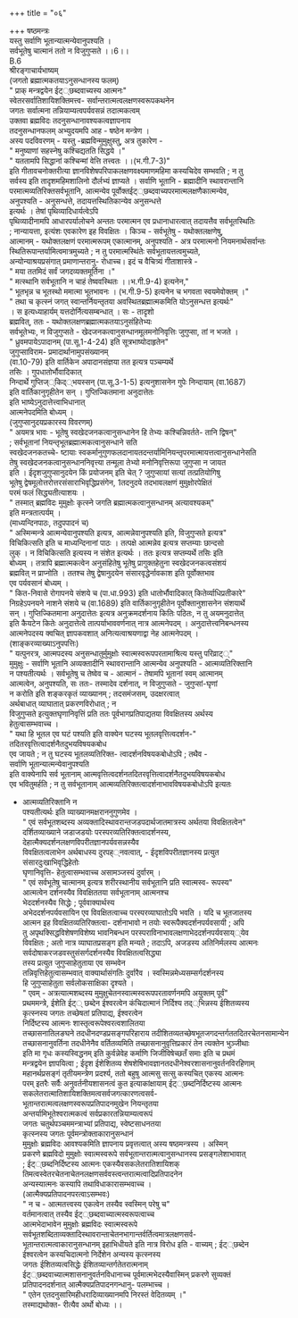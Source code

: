 +++
title = "०६"

+++
षष्ठमन्त्रः  
यस्तु सर्वाणि भूतान्यात्मन्येवानुपश्यति ।  
सर्वभूतेषु चात्मानं ततो न विजुगुप्सते ।।6।।  
B.6  
श्रीरङ्गाचार्यभाष्यम्  
(जगतो ब्रह्मात्मकतयाऽनुसन्धानस्य फलम्)  
" प्राक् मन्त्रद्वयेन ईट््छब्दवाच्यस्य आत्मनः"  
स्वेतरसर्वातिशायिशक्तिमत्त्व- सर्वान्तरात्मत्वलक्षणस्वरूपकथनेन  
जगतः सर्वात्मना तन्नियाम्यत्वपर्यवसन्नं तदात्मकत्वम्  
उक्तवा ब्रह्मविदः तदनुसन्धानावश्यकत्वज्ञापनाय  
तदनुसन्धानफलम् अभ्युदयमपि आह - षष्ठेन मन्त्रेण ।  
अस्य पदविवरणम् - यस्तु -ब्रह्मविन्मुमुक्षुस्तु, अत्र तुकारेण -  
" मनुष्याणां सहस्नेषु कश्चिद्यतति सिद्धये ।"  
" यततामपि सिद्धानां कश्चिन्मां वेत्ति तत्त्वतः ।।(भ.गी.7-3)"  
इति गीतावचनोक्तरीत्या ज्ञानविशेषपरिपाकलक्षणवक्ष्यमाणमहिमा कस्यचिदेव सम्भवति ; न तु  
सर्वस्य इति तादृशमहिमशालिनो दौर्लभ्यं ज्ञाप्यते । सर्वाणि भूतानि - ब्रह्मादीनि स्थावरान्तानि  
परमात्मव्यतिरिक्तसर्वभूतानि, आत्मन्येव पूर्वोक्तईट््छब्दवाच्यपरमात्मलक्षणैकात्मन्येव,  
अनुपश्यति - अनुसन्धत्ते, तदायत्तस्थितिकान्येव अनुसन्धत्ते  
इत्यर्थः । तेषां पृथिव्यादिधार्यत्वेऽपि  
पृथिव्यादीनामपि आधारपर्यालोचने अन्ततः परमात्मन एव प्रधानाधारत्वात् तदायत्तैव सर्वभूतस्थितिः  
; नान्यायत्ता, इत्यंशः एवकारेण इह विवक्षितः । किञ्च - सर्वभूतेषु - यथोक्तलक्षणेषु,  
आत्मानम् - यथोक्तलक्षणं परमात्मरूपम् एकात्मानम्, अनुपश्यति - अत्र परमात्मनो नियमनार्थसर्वान्तः  
स्थितिरूपान्तर्यामित्वमात्रमुच्यते ; न तु परमात्मस्थिंतेः सर्वभूतायत्तत्वमुच्यते,  
अन्योन्याश्रयप्रसंगात् प्रमाणान्तरानु- रोधाच्च। इदं च वैचित्र्यं गीताशास्त्रे -  
" मया ततमिदं सर्वं जगदव्यक्तमूर्तिना ।"  
" मत्स्थानि सर्वभूतानि न चाहं तेष्ववस्थितः ।।भ.गी.9-4) इत्यनेन,"  
" भूतभृन्न च भूतस्थो ममात्मा भूतभावनः । (भ.गी.9-5) इत्यनेन च भगवता स्वयमेवोक्तम् ।"  
" तथा च कृत्स्नं जगत् स्वान्तर्नियन्तृतया अवस्थितब्रह्मात्मकमिति योऽनुसन्धत्त इत्यर्थः"  
। स इत्यध्याहार्यम् यत्तदोर्नित्यसम्बन्धात् । सः - तादृशो  
ब्रह्मवित्, ततः - यथोक्तलक्षणब्रह्मात्मकतयाऽनुसंहितेभ्यः  
सर्वभूतेभ्यः, न विजुगुप्सते - खेदजनकत्वानुसन्धानमूलमनोनिवृत्तिः जुगुप्सा, तां न भजते ।  
" ध्रुवमपायेऽपादानम् (पा.सू.1-4-24) इति सूत्रभाष्योदाहृतेन"  
जुगुप्साविराम- प्रमादार्थानामुपसंख्यानम्  
(वा.10-79) इति वार्तिकेन अपादानसंज्ञया तत इत्यत्र पञ्चम्यर्थे  
तसिः । गुपधातोर्भौवादिकात्  
निन्दार्थे गुप्तिज््किद््भयस्सन् (पा.सू.3-1-5) इत्यनुशासनेन गुपेः निन्दायाम् (वा.1687)  
इति वार्तिकानुगृहीतेन सन् । गुप्तिज्कितमाना अनुदात्तेतः  
इति भाष्येऽनुदात्तेत्त्वाभिधानात्  
आत्मनेपदमिति बोध्यम् ।  
(जुगुप्सानुदयप्रकारस्य विवरणम्)  
" अयमत्र भावः - भूतेषु स्वखेदजनकत्वानुसन्धानेन हि तेभ्यः कश्चिन्निवर्तते- तानि द्विषन्"  
; सर्वभूतानां नियन्तृभूतब्रह्मात्मकत्वानुसन्धाने सति  
स्वखेदजनकतच्चे- ष्टायाः स्वकर्मानुगुणफलदानायतदन्तर्यामिनियन्तृपरमात्मायत्तत्वानुसन्धानेसति  
तेषु स्वखेदजनकत्वानुसन्धाननिवृत्त्या तन्मूला तेभ्यो मनोनिवृत्तिरूपा जुगुप्सा न जायत  
इति । ईदृशजुगुप्सानुदयेन किं प्रयोजनम् इति चेत् ? जुगुप्सायां सत्यां तत्प्रतियोगिषु  
भूतेषु द्वेषमूलोत्तरोत्तरसंसाराभिवृद्धिप्रसंगेन, 1तदनुदये तदभावलक्षणं मुमुक्षोरपेक्षितं  
परमं फलं सिद्ध्यतीत्याशयः ।  
" तस्मात् ब्रह्मविदः मुमुक्षोः कृत्स्ने जगति ब्रह्मात्मकत्वानुसन्धानम् अत्यावश्यकम्"  
इति मन्त्रतात्पर्यम् ।  
(माध्यन्दिनपाठः, तदुपपादनं च)  
" अस्मिन्मन्त्रे आत्मन्येवानुपश्यति इत्यत्र, आत्मन्नेवानुपश्यति इति, विजुगुप्सते इत्यत्र"  
विचिकित्सति इति च माध्यन्दिनानां पाठः । तत्पक्षे आत्मन्नेव इत्यत्र सप्तम्याः छान्दसो  
लुक् । न विचिकित्सति इत्यस्य न संशेत इत्यर्थः । ततः इत्यत्र सप्तम्यर्थे तसिः इति  
बोध्यम् । तत्रापि ब्रह्मात्मकत्वेन अनुसंहितेषु भूतेषु प्रागुक्तहेतुना स्वखेदजनकत्वसंशयं  
ब्रह्मवित् न प्राप्नोति । ततश्च तेषु द्वेषानुदयेन संसारवृद्धेर्नावकाश इति पूर्वोक्तभाव  
एव पर्यवसानं बोध्यम् ।  
" कित-निवासे रोगापनये संशये च (पा.धा.993) इति धातोर्भौवादिकात् कितेर्व्याधिप्रतीकारे"  
निग्रहेऽपनयने नाशने संशये च (वा.1689) इति वार्तिकानुगृहीतेन पूर्वोक्तानुशासनेन संशयार्थे  
सन् । गुप्तिज्कितमाना अनुदात्तेतः इत्यत्र अनुक्रमदर्शनाय कितिः पठितः, न तु अयमनुदात्तेत्  
इति कैयटेन कितेः अनुदात्तेत्वे तात्पर्याभाववर्णनात् नात्र आत्मनेपदम् । अनुदात्तेत्त्वनिबन्धनस्य  
आत्मनेपदस्य क्वचित् ज्ञापकवशात् अनित्यत्वाश्रयणाद्वा नेह आत्मनेपदम् ।  
(शाङ्करव्याख्याऽनुपपत्तिः)  
" यत्पुनरत्र, आत्मपदस्य अनुसन्धातुर्मुमुक्षोः स्वात्मस्वरूपपरतामाश्रित्य यस्तु परिव्राट््"  
मुमुक्षुः - सर्वाणि भूतानि अव्यक्तादीनि स्थावरान्तानि आत्मन्येव अनुपश्यति - आत्मव्यतिरिक्तानि  
न पश्यतीत्यर्थः । सर्वभूतेषु च तेष्वेव च - आत्मानं - तेषामपि भूतानां स्वम् आत्मानम्  
आत्मत्वेन, अनुपश्यति, सः ततः- तस्मादेव दर्शनात्, न विजुगुप्सते - जुगुप्सां-घृणां  
न करोति इति शङ्करकृतं व्याख्यानम् ; तदसमंजसम्, उदक्षरत्वात्  
अर्थबाधात् व्याघातात् प्रकरणविरोधात् ; न  
विजुगुप्सते इत्युक्तघृणानिवृत्तिं प्रति ततः पूर्वभागप्रतिपाद्यतया विवक्षितस्य अर्थस्य  
हेतुत्वासम्भवाच्च ।  
" यथा हि भूतल एव घटं पश्यति इति वाक्येन घटस्य भूतलवृत्तित्वदर्शन-"  
तदितरवृत्तित्वादर्शनैतदुभयविषयकबोध  
एव जायते ; न तु घटस्य भूतलव्यतिरिक्त- त्वादर्शनविषयकबोधोऽपि ; तथैव -  
सर्वाणि भूतान्यात्मन्येवानुपश्यति  
इति वाक्येनापि सर्व भूतानाम् आत्मवृत्तित्वदर्शनतदितरवृत्तित्वादर्शनैतदुभयविषयकबोध  
एव भवितुमर्हति ; न तु सर्वभूतानाम् आत्मव्यतिरिक्तत्वादर्शनाभावविषयकबोधोऽपि इत्यतः  
- आत्मव्यतिरिक्तानि न  
पश्यतीत्यर्थः इति व्याख्यानमक्षराननुगुणमेव ।  
" एवं सर्वभूतशब्दस्य अव्यक्तादिस्थावरान्तजडपदार्थजातमात्रस्य अर्थतया विवक्षितत्वेन"  
दर्शितव्याख्याने जडाजडयोः परस्परव्यतिरिक्तत्वादर्शनस्य,  
देहात्मैक्यदर्शनलक्षणविपरीतज्ञानपर्यवसन्नस्यैव  
विवक्षितत्वलाभेन अर्थबाधस्य दुरपह््नवत्वात्, - ईदृशविपरीतज्ञानस्य प्रत्युत  
संसारदुःखाभिवृद्धिहेतोः  
घृणानिवृत्ति- हेतुत्वासम्भवाच्च असामञ्जस्यं दुर्वारम् ।  
" एवं सर्वभूतेषु चात्मानम् इत्यत्र शरीरस्थानीय सर्वभूतानि प्रति स्वात्मस्व- रूपस्य"  
आत्मत्वेन दर्शनस्यैव विवक्षिततया सर्वभूतानाम् आत्मनश्च  
भेददर्शनस्यैव सिद्धेः ; पूर्ववाक्यार्थस्य  
अभेददर्शनपर्यवसायिन एव विवक्षितत्वाच्च परस्परव्याघातोऽपि भवति । यदि च भूतजातस्य  
आत्मन इह विवक्षितव्यतिरिक्तत्वा- दर्शनाभावो न तयोः स्वरूपैक्यदर्शनपर्यवसायी ; अपि  
तु अपृथक्सिद्धविशेषणविशेष्य भावनिबन्धन परस्पराविनाभावलक्षणाभेददर्शनपर्यवसाय््येव  
विवक्षितः ; अतो नात्र व्याघातप्रसङ्ग इति मन्यते ; तदाऽपि, अजडस्य अतिनिर्मलस्य आत्मनः  
सर्वदोषाकरजडवस्तुसंसर्गदर्शनस्यैव विवक्षितत्वसिद्ध्या  
तस्य प्रत्युत जुगुप्साहेतुताया एव सम्भवेन  
तन्निवृत्तिहेतुत्वासम्भवात् वाक्यार्थासंगतिः दुर्वारैव । स्वस्मिन्नमेध्यसम्सर्गदर्शनस्य  
हि जुगुप्साहेतुता सर्वलोकसाक्षिका दृश्यते ।  
" एवम् - अत्रत्यात्मशब्दस्य मुमुक्षुचेतनस्वात्मस्वरूपपरतावर्णनमपि अयुक्तम् पूर्वं"  
प्रथममन्त्रे, ईशेति ईट्् छब्देन ईश्वरत्वेन कंचिदात्मानं निर्दिश्य तद््भिन्नस्य ईशितव्यस्य  
कृत्स्नस्य जगतः तच्छेषतां प्रतिपाद्य, ईश्वरत्वेन  
निर्दिष्टस्य आत्मनः शास्तृत्वरूपेश्वरत्वशालितया  
तच्छासनातिलङघने तदधीनदण्डप्रसङ्गपरिहाराय तदीशितव्यतच्छेषभूतजगदन्तर्गततदितरचेतनसामान्येन  
तच्छासनानुवर्तिना तदधीनेनैव वर्तितव्यमिति तच्छासनानुवृत्तिप्रकारं तेन त्यक्तेन भुञ्जीथाः  
इति मा गृधः कस्यस्विद्धनम् इति कुर्वन्नेवेह कर्माणि जिजीविषेच्छतँ समाः इति च प्रथमं  
मन्त्रद्वयेन ज्ञापयित्वा ; ईदृश ईशेशितव्य शेषशेषिभावज्ञानतदधीनेश्वरशासनानुवर्तनविरहिणाम्  
महानर्थप्रसङ्गं तृतीयमन्त्रेण प्रदर्श्य, ततो बहुषु आत्मसु सत्सु कस्यचित् एकस्य आत्मनः  
परम् इतरैः सर्वैः अनुवर्तनीयशासनत्वं कुत इत्याकांक्षायाम् ईट््छब्दनिर्दिष्टस्य आत्मनः  
सकलेतरात्मातिशायिशक्तिमत्वसर्वजगत्कारणत्वसर्व-  
भूतान्तरात्मत्वलक्षणस्वरूपप्रतिपादनमुखेन नियन्तृतया  
अन्तर्यामिभूतेश्वरात्मकत्वं सर्वप्रकारतन्नियाम्यत्वरूपं  
जगतः चतुर्थपञ्चममन्त्राभ्यां प्रतिपाद्य, स्वेष्टसाधनतया  
कृत्स्नस्य जगतः पूर्वमन्त्रोक्ताकारानुसन्धानं  
मुमुक्षोः ब्रह्मविदः आवश्यकमिति ज्ञापनाय प्रवृत्तत्वात् अस्य षष्ठमन्त्रस्य । अस्मिन्  
प्रकरणे ब्रह्मविदो मुमुक्षोः स्वात्मस्वरूपे सर्वभूतान्तरात्मत्वानुसन्धानस्य प्रसङ्गलेशाभावात्  
; ईट््छब्दनिर्दिष्टस्य आत्मनः एकस्यैवसकलेतरातिशायिशक्  
तिमत्वस्वेतरचेतनाचेतनलक्षणसर्ववस्त्वन्तरात्मत्वादिप्रतिपादनेन  
अन्यस्यात्मनः कस्यापि तथाविधाकारासम्भवाच्च ।  
(आत्मैक्यप्रतिपादनपरत्वाऽसम्भवः)  
" न च - आत्मतत्त्वस्य एकत्वेन तस्यैव स्वस्मिन् परेषु च"  
वर्तमानत्वात् तस्यैव ईट््छब्दवाच्यात्मस्वरूपत्वाच्च  
आत्मभेदाभावेन मुमुक्षोः ब्रह्मविदः स्वात्मस्वरूपे  
सर्वभूतशब्दिताव्यक्तादिस्थावरान्ताचेतनभागान्तर्वर्तित्वमात्रलक्षणसर्व-  
भूतान्तरात्मत्वाकारानुसन्धानम् इहाभिधीयते इति नात्र विरोध इति - वाच्यम् ; ईट््छब्देन  
ईश्वरत्वेन कस्यचिदात्मनो निर्देशेन अन्यस्य कृत्स्नस्य  
जगतः ईशितव्यत्वसिद्धेः ईशितव्यान्तर्गतेतरात्मनाम्  
ईट््छब्दवाच्यात्मशासनानुवर्तनविधानाच्च पूर्वमात्मभेदस्यैवास्मिन् प्रकरणे सुव्यक्तं  
प्रतिपादनदर्शनात् आत्मैक्यप्रतिपादनगन्धानु- पलम्भाच्च ।  
" एतेन एतदनुसारिमहीधरादिव्याख्यानमपि निरस्तं वेदितव्यम् ।"  
तस्माद्यथोक्त- रीत्यैव अर्थो बोध्यः ।।
